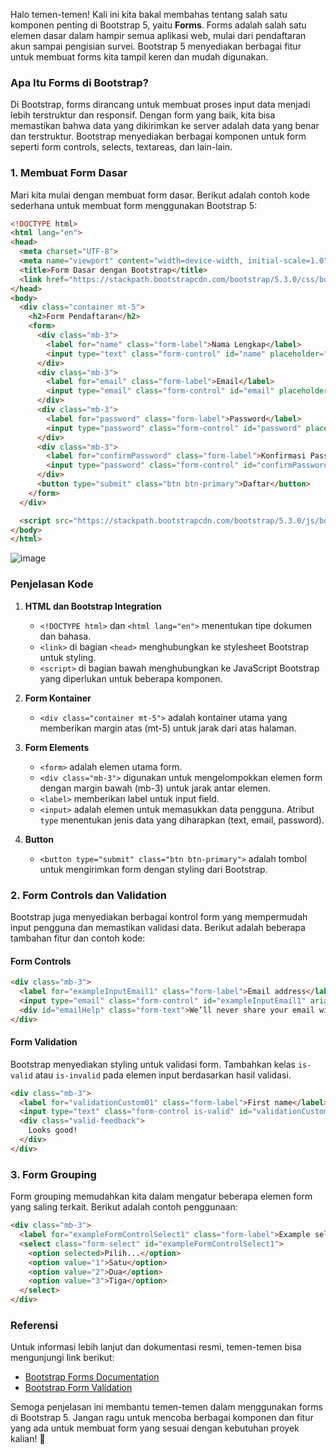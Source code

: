 Halo temen-temen! Kali ini kita bakal membahas tentang salah satu komponen penting di Bootstrap 5, yaitu **Forms**. Forms adalah salah satu elemen dasar dalam hampir semua aplikasi web, mulai dari pendaftaran akun sampai pengisian survei. Bootstrap 5 menyediakan berbagai fitur untuk membuat forms kita tampil keren dan mudah digunakan.

### Apa Itu Forms di Bootstrap?

Di Bootstrap, forms dirancang untuk membuat proses input data menjadi lebih terstruktur dan responsif. Dengan form yang baik, kita bisa memastikan bahwa data yang dikirimkan ke server adalah data yang benar dan terstruktur. Bootstrap menyediakan berbagai komponen untuk form seperti form controls, selects, textareas, dan lain-lain.

### 1. **Membuat Form Dasar**

Mari kita mulai dengan membuat form dasar. Berikut adalah contoh kode sederhana untuk membuat form menggunakan Bootstrap 5:

```html
<!DOCTYPE html>
<html lang="en">
<head>
  <meta charset="UTF-8">
  <meta name="viewport" content="width=device-width, initial-scale=1.0">
  <title>Form Dasar dengan Bootstrap</title>
  <link href="https://stackpath.bootstrapcdn.com/bootstrap/5.3.0/css/bootstrap.min.css" rel="stylesheet">
</head>
<body>
  <div class="container mt-5">
    <h2>Form Pendaftaran</h2>
    <form>
      <div class="mb-3">
        <label for="name" class="form-label">Nama Lengkap</label>
        <input type="text" class="form-control" id="name" placeholder="Masukkan nama lengkap">
      </div>
      <div class="mb-3">
        <label for="email" class="form-label">Email</label>
        <input type="email" class="form-control" id="email" placeholder="Masukkan email">
      </div>
      <div class="mb-3">
        <label for="password" class="form-label">Password</label>
        <input type="password" class="form-control" id="password" placeholder="Masukkan password">
      </div>
      <div class="mb-3">
        <label for="confirmPassword" class="form-label">Konfirmasi Password</label>
        <input type="password" class="form-control" id="confirmPassword" placeholder="Konfirmasi password">
      </div>
      <button type="submit" class="btn btn-primary">Daftar</button>
    </form>
  </div>

  <script src="https://stackpath.bootstrapcdn.com/bootstrap/5.3.0/js/bootstrap.bundle.min.js"></script>
</body>
</html>
```
![image](https://github.com/user-attachments/assets/4d7a9681-d58c-44ba-adbd-270d892013b8)

### Penjelasan Kode

1. **HTML dan Bootstrap Integration**
   - `<!DOCTYPE html>` dan `<html lang="en">` menentukan tipe dokumen dan bahasa.
   - `<link>` di bagian `<head>` menghubungkan ke stylesheet Bootstrap untuk styling.
   - `<script>` di bagian bawah menghubungkan ke JavaScript Bootstrap yang diperlukan untuk beberapa komponen.

2. **Form Kontainer**
   - `<div class="container mt-5">` adalah kontainer utama yang memberikan margin atas (mt-5) untuk jarak dari atas halaman.

3. **Form Elements**
   - `<form>` adalah elemen utama form.
   - `<div class="mb-3">` digunakan untuk mengelompokkan elemen form dengan margin bawah (mb-3) untuk jarak antar elemen.
   - `<label>` memberikan label untuk input field.
   - `<input>` adalah elemen untuk memasukkan data pengguna. Atribut `type` menentukan jenis data yang diharapkan (text, email, password).

4. **Button**
   - `<button type="submit" class="btn btn-primary">` adalah tombol untuk mengirimkan form dengan styling dari Bootstrap.

### 2. **Form Controls dan Validation**

Bootstrap juga menyediakan berbagai kontrol form yang mempermudah input pengguna dan memastikan validasi data. Berikut adalah beberapa tambahan fitur dan contoh kode:

#### **Form Controls**

```html
<div class="mb-3">
  <label for="exampleInputEmail1" class="form-label">Email address</label>
  <input type="email" class="form-control" id="exampleInputEmail1" aria-describedby="emailHelp">
  <div id="emailHelp" class="form-text">We’ll never share your email with anyone else.</div>
</div>
```

#### **Form Validation**

Bootstrap menyediakan styling untuk validasi form. Tambahkan kelas `is-valid` atau `is-invalid` pada elemen input berdasarkan hasil validasi.

```html
<div class="mb-3">
  <label for="validationCustom01" class="form-label">First name</label>
  <input type="text" class="form-control is-valid" id="validationCustom01" value="Mark" required>
  <div class="valid-feedback">
    Looks good!
  </div>
</div>
```

### 3. **Form Grouping**

Form grouping memudahkan kita dalam mengatur beberapa elemen form yang saling terkait. Berikut adalah contoh penggunaan:

```html
<div class="mb-3">
  <label for="exampleFormControlSelect1" class="form-label">Example select</label>
  <select class="form-select" id="exampleFormControlSelect1">
    <option selected>Pilih...</option>
    <option value="1">Satu</option>
    <option value="2">Dua</option>
    <option value="3">Tiga</option>
  </select>
</div>
```

### Referensi

Untuk informasi lebih lanjut dan dokumentasi resmi, temen-temen bisa mengunjungi link berikut:

- [Bootstrap Forms Documentation](https://getbootstrap.com/docs/5.3/forms/overview/)
- [Bootstrap Form Validation](https://getbootstrap.com/docs/5.3/forms/validation/)

Semoga penjelasan ini membantu temen-temen dalam menggunakan forms di Bootstrap 5. Jangan ragu untuk mencoba berbagai komponen dan fitur yang ada untuk membuat form yang sesuai dengan kebutuhan proyek kalian! 🚀
